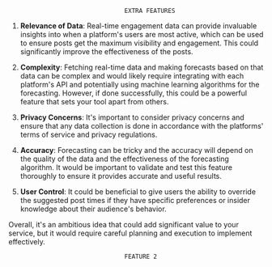                                     EXTRA FEATURES


1. **Relevance of Data**: Real-time engagement data can provide invaluable insights into when a platform's users are most active, which can be used to ensure posts get the maximum visibility and engagement. This could significantly improve the effectiveness of the posts.


2. **Complexity**: Fetching real-time data and making forecasts based on that data can be complex and would likely require integrating with each platform's API and potentially using machine learning algorithms for the forecasting. However, if done successfully, this could be a powerful feature that sets your tool apart from others.


3. **Privacy Concerns**: It's important to consider privacy concerns and ensure that any data collection is done in accordance with the platforms' terms of service and privacy regulations.


4. **Accuracy**: Forecasting can be tricky and the accuracy will depend on the quality of the data and the effectiveness of the forecasting algorithm. It would be important to validate and test this feature thoroughly to ensure it provides accurate and useful results.


5. **User Control**: It could be beneficial to give users the ability to override the suggested post times if they have specific preferences or insider knowledge about their audience's behavior. 

Overall, it's an ambitious idea that could add significant value to your service, but it would require careful planning and execution to implement effectively.


                                    FEATURE 2

